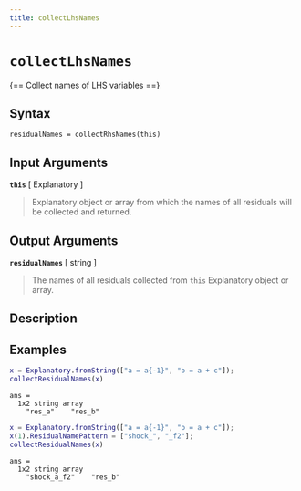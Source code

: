 ```yaml
---
title: collectLhsNames
---
```


# `collectLhsNames`

{== Collect names of LHS variables ==}


## Syntax

    residualNames = collectRhsNames(this)


## Input Arguments

__`this`__ [ Explanatory ]
> 
> Explanatory object or array from which the names of all residuals will be
> collected and returned.
> 

## Output Arguments

__`residualNames`__ [ string ]
> 
> The names of all residuals collected from `this` Explanatory object or array.
> 

## Description


## Examples

```matlab
x = Explanatory.fromString(["a = a{-1}", "b = a + c"]);
collectResidualNames(x)
```

```
ans =
  1x2 string array
    "res_a"    "res_b"
```

```matlab
x = Explanatory.fromString(["a = a{-1}", "b = a + c"]);
x(1).ResidualNamePattern = ["shock_", "_f2"];
collectResidualNames(x)
```

```
ans =
  1x2 string array
    "shock_a_f2"    "res_b"
```

